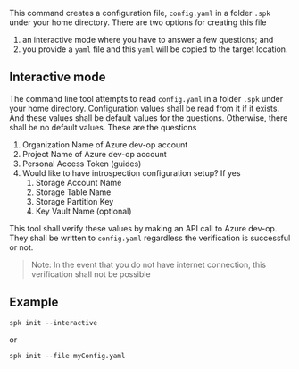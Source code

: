 This command creates a configuration file, `config.yaml` in a folder `.spk`
under your home directory. There are two options for creating this file

1. an interactive mode where you have to answer a few questions; and
2. you provide a `yaml` file and this `yaml` will be copied to the target
   location.

## Interactive mode

The command line tool attempts to read `config.yaml` in a folder `.spk` under
your home directory. Configuration values shall be read from it if it exists.
And these values shall be default values for the questions. Otherwise, there
shall be no default values. These are the questions

1. Organization Name of Azure dev-op account
2. Project Name of Azure dev-op account
3. Personal Access Token (guides)
4. Would like to have introspection configuration setup? If yes
   1. Storage Account Name
   1. Storage Table Name
   1. Storage Partition Key
   1. Key Vault Name (optional)

This tool shall verify these values by making an API call to Azure dev-op. They
shall be written to `config.yaml` regardless the verification is successful or
not.

> Note: In the event that you do not have internet connection, this verification
> shall not be possible

## Example

```
spk init --interactive
```

or

```
spk init --file myConfig.yaml
```
